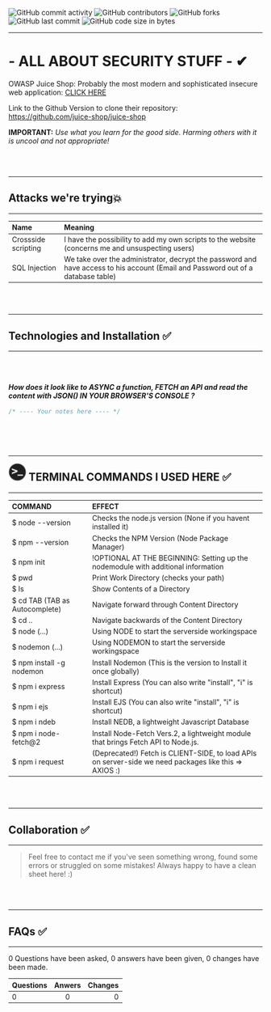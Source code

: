 ![GitHub commit activity](https://img.shields.io/github/commit-activity/m/Svendolin/All-about-HACK?style=for-the-badge) ![GitHub contributors](https://img.shields.io/github/contributors/svendolin/All-about-HACK?style=for-the-badge) ![GitHub forks](https://img.shields.io/github/forks/Svendolin/All-about-HACK?color=pink&style=for-the-badge) ![GitHub last commit](https://img.shields.io/github/last-commit/Svendolin/All-about-HACK?style=for-the-badge) ![GitHub code size in bytes](https://img.shields.io/github/languages/code-size/Svendolin/All-about-HACK?color=yellow&style=for-the-badge)


***


# - ALL ABOUT SECURITY STUFF - ✔

OWASP Juice Shop: Probably the most modern and sophisticated insecure web application: [CLICK HERE](http://demo.owasp-juice.shop/#/)

Link to the Github Version to clone their repository: https://github.com/juice-shop/juice-shop

**IMPORTANT:**
_Use what you learn for the good side. Harming others with it is uncool and not appropriate!_



<br />
<br />


***
## Attacks we're trying💥
***

| Name | Meaning  | 
|:--------------| :--------------|
|Crossside scripting| I have the possibility to add my own scripts to the website (concerns me and unsuspecting users) |
| SQL Injection | We take over the administrator, decrypt the password and have access to his account (Email and Password out of a database table) |

<br />
<br />

***
## Technologies and Installation ✅
***

<br />
<br />



_**How does it look like to ASYNC a function, FETCH an API and read the content with JSON() IN YOUR BROWSER'S CONSOLE ?**_

```js
/* ---- Your notes here ---- */



```


<br />
<br />

***
<img align="left" alt="JavaScript" width="35px" src="https://raw.githubusercontent.com/github/explore/d92924b1d925bb134e308bd29c9de6c302ed3beb/topics/terminal/terminal.png" />

## &nbsp;TERMINAL COMMANDS I USED HERE ✅
***

| COMMAND | EFFECT  | 
|:--------------| :--------------|
| $ node --version | Checks the node.js version (None if you havent installed it) |
| $ npm --version | Checks the NPM Version (Node Package Manager) |
| $ npm init | !OPTIONAL AT THE BEGINNING: Setting up the nodemodule with additional information |
| $ pwd | Print Work Directory (checks your path) |
| $ ls | Show Contents of a Directory |
| $ cd TAB (TAB as Autocomplete) | Navigate forward through Content Directory |
| $ cd .. | Navigate backwards of the Content Directory |
| $ node (...) | Using NODE to start the serverside workingspace |
| $ nodemon (...)  | Using NODEMON to start the serverside workingspace |
| $ npm install -g nodemon  | Install Nodemon (This is the version to Install it once globally) |
| $ npm i express  | Install Express (You can also write "install", "i" is shortcut) |
| $ npm i ejs  | Install EJS (You can also write "install", "i" is shortcut) |
| $ npm i ndeb  | Install NEDB, a lightweight Javascript Database |
| $ npm i node-fetch@2  | Install Node-Fetch Vers.2, a lightweight module that brings Fetch API to Node.js. |
| $ npm i request  | (Deprecated!) Fetch is CLIENT-SIDE, to load APIs on server-side we need packages like this => AXIOS :) |


<br />
<br />


***
## Collaboration ✅
***
> Feel free to contact me if you've seen something wrong, found some errors or struggled on some mistakes! Always happy to have a clean sheet here! :)


<br />
<br />

***
## FAQs ✅
***
0 Questions have been asked, 0 answers have been given, 0 changes have been made.

| Questions | Anwers | Changes |
|:--------------|:-------------:|--------------:|
| 0 | 0 | 0 |


